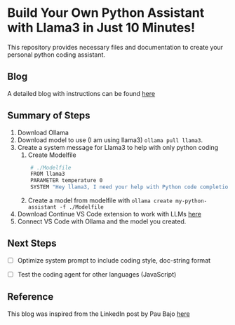 # Build Your Own Python Assistant with Llama3 in Just 10 Minutes!

This repository provides necessary files and documentation to create your personal python coding assistant.

## Blog
A detailed blog with instructions can be found [here](./blog.md)

## Summary of Steps
1. Download Ollama
2. Download model to use (I am using llama3)
`ollama pull llama3`.
3. Create a system message for Llama3 to help with only python coding
    1. Create Modelfile
    ```bash
        # ./Modelfile
        FROM llama3
        PARAMETER temperature 0
        SYSTEM "Hey llama3, I need your help with Python code completion. I want you to analyze my current code and suggest the most likely and accurate completions based on my query, context and best practices. If you need any additional information to complete the task, feel free to ask me."
    ```
    2. Create a model from modelfile with
    `ollama create my-python-assistant -f ./Modelfile`
4. Download Continue VS Code extension to work with LLMs [here](https://marketplace.visualstudio.com/items?itemName=Continue.continue)
5. Connect VS Code with Ollama and the model you created.

## Next Steps
- [ ] Optimize system prompt to include coding style, doc-string format
- [ ] Test the coding agent for other languages (JavaScript)


## Reference
This blog was inspired from the LinkedIn post by Pau Bajo [here]( https://www.linkedin.com/posts/pau-labarta-bajo-4432074b_machinelearning-llmops-llms-activity-7190620863602282498-q1Lg?utm_source=share&utm_medium=member_desktop)
